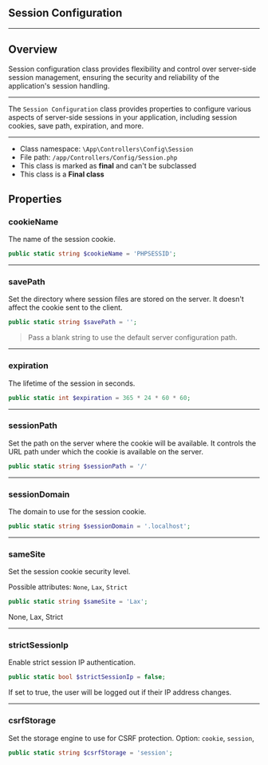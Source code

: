 ## Session Configuration

***

## Overview

Session configuration class provides flexibility and control over server-side session management, ensuring the security and reliability of the application&#039;s session handling.

***

The `Session Configuration` class provides properties to configure various aspects of server-side sessions in your application, including session cookies, save path, expiration, and more.

***

* Class namespace: `\App\Controllers\Config\Session`
* File path: `/app/Controllers/Config/Session.php`
* This class is marked as **final** and can't be subclassed
* This class is a **Final class**

## Properties

### cookieName

The name of the session cookie.

```php
public static string $cookieName = 'PHPSESSID';
```

***

### savePath

Set the directory where session files are stored on the server.
It doesn't affect the cookie sent to the client.

```php
public static string $savePath = '';
```

> Pass a blank string to use the default server configuration path.

***

### expiration

The lifetime of the session in seconds.

```php
public static int $expiration = 365 * 24 * 60 * 60;
```

***

### sessionPath

Set the path on the server where the cookie will be available. 
It controls the URL path under which the cookie is available on the server.

```php
public static string $sessionPath = '/'
```

***

### sessionDomain

The domain to use for the session cookie.

```php
public static string $sessionDomain = '.localhost';
```

***

### sameSite

Set the session cookie security level.

Possible attributes: `None`, `Lax`, `Strict`

```php
public static string $sameSite = 'Lax';
```

None, Lax, Strict

***

### strictSessionIp

Enable strict session IP authentication.

```php
public static bool $strictSessionIp = false;
```

If set to true, the user will be logged out if their IP address changes.

***

### csrfStorage

Set the storage engine to use for CSRF protection.
Option: `cookie`, `session`,

```php
public static string $csrfStorage = 'session';
```